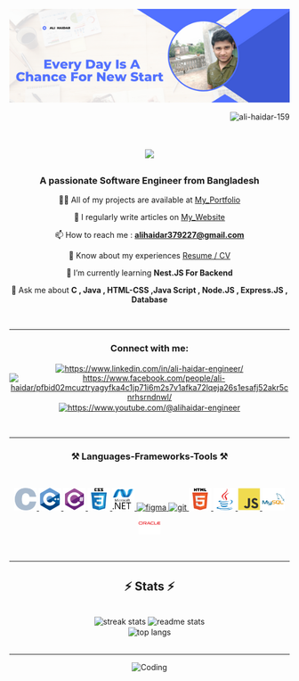 <p align="center">
  <img src="https://github.com/Ali-Haidar-159/Banner/blob/main/Every%20Day%20Is%20A%20Chance%20For%20New%20Start.png" alt="logo" />
</p>

<p align="right"> <img src="https://komarev.com/ghpvc/?username=ali-haidar-159&label=Profile%20views&color=0e75b6&style=flat" alt="ali-haidar-159" /> </p>

<h1 align="center">
    <img src="https://readme-typing-svg.herokuapp.com/?font=Righteous&size=35&center=true&vCenter=true&width=500&height=70&duration=4000&lines=Hi+There!+👋;+I'm+ALI+HAIDAR!;" />
</h1>
<h3 align="center">A passionate Software Engineer from Bangladesh</h3>

<div align="center">


 👨‍💻 All of my projects are available at [My_Portfolio](https://ali-haidar-portfolio.vercel.app/)

 📝 I regularly write articles on [My_Website](https://alihaidarewu.blogspot.com)
 
 📫 How to reach me :  **alihaidar379227@gmail.com**

 📄 Know about my experiences [Resume / CV](https://www.dropbox.com/scl/fo/aio3h4xl7oxcl6v1qxnwe/AOD_GZploawk7dHTIvIqluA?rlkey=vc5yhjoggvoekhf2u8ie5ad01&e=1&st=q918y621&dl=0)

 🌱 I’m currently learning **Nest.JS For Backend**

 💬 Ask me about **C , Java , HTML-CSS ,Java Script , Node.JS , Express.JS , Database**
</div>

<br/>

---
<div align="center"> 
<h3 >Connect with me:</h3>
<p>
<a href="https://www.linkedin.com/in/ali-haidar-engineer/" target="blank"><img align="center" src="https://raw.githubusercontent.com/rahuldkjain/github-profile-readme-generator/master/src/images/icons/Social/linked-in-alt.svg" alt="https://www.linkedin.com/in/ali-haidar-engineer/" height="30" width="40" /></a>
<a href="https://www.facebook.com/profile.php?id=100078334235501" target="blank"><img align="center" src="https://raw.githubusercontent.com/rahuldkjain/github-profile-readme-generator/master/src/images/icons/Social/facebook.svg" alt="https://www.facebook.com/people/ali-haidar/pfbid02mcuztryagyfka4c1jp71i6m2s7v1afka72lqeja26s1esafj52akr5cnrhsrndnwl/" height="30" width="40" /></a>
<a href="https://www.youtube.com/@alihaidar-engineer" target="blank"><img align="center" src="https://raw.githubusercontent.com/rahuldkjain/github-profile-readme-generator/master/src/images/icons/Social/youtube.svg" alt="https://www.youtube.com/@alihaidar-engineer" height="30" width="40" /></a>
</p>
</div>

<br/>

---

<div align="center">
<h3 >⚒️ Languages-Frameworks-Tools ⚒️</h3>
<br/>
<p> <a href="https://www.cprogramming.com/" target="_blank" rel="noreferrer"> <img src="https://raw.githubusercontent.com/devicons/devicon/master/icons/c/c-original.svg" alt="c" width="40" height="40"/> </a> <a href="https://www.w3schools.com/cpp/" target="_blank" rel="noreferrer"> <img src="https://raw.githubusercontent.com/devicons/devicon/master/icons/cplusplus/cplusplus-original.svg" alt="cplusplus" width="40" height="40"/> </a> <a href="https://www.w3schools.com/cs/" target="_blank" rel="noreferrer"> <img src="https://raw.githubusercontent.com/devicons/devicon/master/icons/csharp/csharp-original.svg" alt="csharp" width="40" height="40"/> </a> <a href="https://www.w3schools.com/css/" target="_blank" rel="noreferrer"> <img src="https://raw.githubusercontent.com/devicons/devicon/master/icons/css3/css3-original-wordmark.svg" alt="css3" width="40" height="40"/> </a> <a href="https://dotnet.microsoft.com/" target="_blank" rel="noreferrer"> <img src="https://raw.githubusercontent.com/devicons/devicon/master/icons/dot-net/dot-net-original-wordmark.svg" alt="dotnet" width="40" height="40"/> </a> <a href="https://www.figma.com/" target="_blank" rel="noreferrer"> <img src="https://www.vectorlogo.zone/logos/figma/figma-icon.svg" alt="figma" width="40" height="40"/> </a> <a href="https://git-scm.com/" target="_blank" rel="noreferrer"> <img src="https://www.vectorlogo.zone/logos/git-scm/git-scm-icon.svg" alt="git" width="40" height="40"/> </a> <a href="https://www.w3.org/html/" target="_blank" rel="noreferrer"> <img src="https://raw.githubusercontent.com/devicons/devicon/master/icons/html5/html5-original-wordmark.svg" alt="html5" width="40" height="40"/> </a> <a href="https://www.java.com" target="_blank" rel="noreferrer"> <img src="https://raw.githubusercontent.com/devicons/devicon/master/icons/java/java-original.svg" alt="java" width="40" height="40"/> </a> <a href="https://developer.mozilla.org/en-US/docs/Web/JavaScript" target="_blank" rel="noreferrer"> <img src="https://raw.githubusercontent.com/devicons/devicon/master/icons/javascript/javascript-original.svg" alt="javascript" width="40" height="40"/> </a> <a href="https://www.mysql.com/" target="_blank" rel="noreferrer"> <img src="https://raw.githubusercontent.com/devicons/devicon/master/icons/mysql/mysql-original-wordmark.svg" alt="mysql" width="40" height="40"/> </a> <a href="https://www.oracle.com/" target="_blank" rel="noreferrer"> <img src="https://raw.githubusercontent.com/devicons/devicon/master/icons/oracle/oracle-original.svg" alt="oracle" width="40" height="40"/> </a> </p>

</div>

<br/>

---


<h2 align="center">⚡ Stats ⚡</h2>
<br>
<div align=center>
  <img width=390 src="https://github-readme-streak-stats-salesp07.vercel.app/?user=Ali-Haidar-159&count_private=true&theme=react&border_radius=10" alt="streak stats"/>
  <img width=390 src="https://github-readme-stats-salesp07.vercel.app/api?username=Ali-Haidar-159&count_private=true&show_icons=true&theme=react&rank_icon=github&border_radius=10" alt="readme stats" />
  <br/>
  <img width=325 align="center" src="https://github-readme-stats-salesp07.vercel.app/api/top-langs/?username=Ali-Haidar-159&hide=HTML&langs_count=8&layout=compact&theme=react&border_radius=10&size_weight=0.5&count_weight=0.5&exclude_repo=github-readme-stats" alt="top langs" />
</div>


<br/>

---

<p align="center">
  <img alt="Coding" width="400" src="https://camo.githubusercontent.com/4d9f5ecceb711eec6e2018f38a5677dc657c9738d4a65ba3b928c41c0a45b439/68747470733a2f2f6d69726f2e6d656469756d2e636f6d2f6d61782f313336302f302a37513379765349765f7430696f4a2d5a2e676966">
</p>


